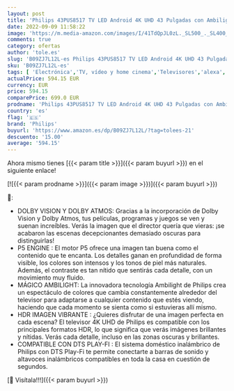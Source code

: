 ```yaml
---
layout: post
title: 'Philips 43PUS8517 TV LED Android 4K UHD 43 Pulgadas con Ambilight en 3 Lados  Principales formatos HDR compatibles  P5 Picture Engine  Compatible con Google Assistance y Alexa'
date: 2022-09-09 11:58:22
image: 'https://m.media-amazon.com/images/I/41TdQpJL0zL._SL500_._SL400_.jpg'
comments: true
category: ofertas
author: 'tole.es'
slug: 'B09ZJ7L12L-es Philips 43PUS8517 TV LED Android 4K UHD 43 Pulgadas con...'
sku: 'B09ZJ7L12L-es'
tags: [ 'Electrónica','TV, vídeo y home cinema','Televisores','alexa','philips','🇪🇸', ]
actualPrice: 594.15 EUR
currency: EUR
price: 594.15
comparePrice: 699.0 EUR
prodname: 'Philips 43PUS8517 TV LED Android 4K UHD 43 Pulgadas con Ambilight en 3 Lados  Principales formatos HDR compatibles  P5 Picture Engine  Compatible con Google Assistance y Alexa'
country: 'es'
flag: '🇪🇸'
brand: 'Philips'
buyurl: 'https://www.amazon.es/dp/B09ZJ7L12L/?tag=tolees-21'
descuento: '15.00'
average: '594.15'
---
```


Ahora mismo tienes [{{< param title >}}]({{< param buyurl >}}) en el siguiente enlace!

[![{{< param prodname >}}]({{< param image >}})]({{< param buyurl >}})

🔎:

- DOLBY VISION Y DOLBY ATMOS: Gracias a la incorporación de Dolby Vision y Dolby Atmos, tus películas, programas y juegos se ven y suenan increíbles. Verás la imagen que el director quería que vieras: ¡se acabaron las escenas decepcionantes demasiado oscuras para distinguirlas!
- P5 ENGINE : El motor P5 ofrece una imagen tan buena como el contenido que te encanta. Los detalles ganan en profundidad de forma visible, los colores son intensos y los tonos de piel más naturales. Además, el contraste es tan nítido que sentirás cada detalle, con un movimiento muy fluido.
- MÁGICO AMBILIGHT: La innovadora tecnología Ambilight de Philips crea un espectáculo de colores que cambia constantemente alrededor del televisor para adaptarse a cualquier contenido que estés viendo, haciendo que cada momento se sienta como si estuvieras allí mismo.
- HDR IMAGEN VIBRANTE : ¿Quieres disfrutar de una imagen perfecta en cada escena? El televisor 4K UHD de Philips es compatible con los principales formatos HDR, lo que significa que verás imágenes brillantes y nítidas. Verás cada detalle, incluso en las zonas oscuras y brillantes.
- COMPATIBLE CON DTS PLAY-FI : El sistema doméstico inalámbrico de Philips con DTS Play-Fi te permite conectarte a barras de sonido y altavoces inalámbricos compatibles en toda la casa en cuestión de segundos.

[🛒 Visítala!!!]({{< param buyurl >}})
